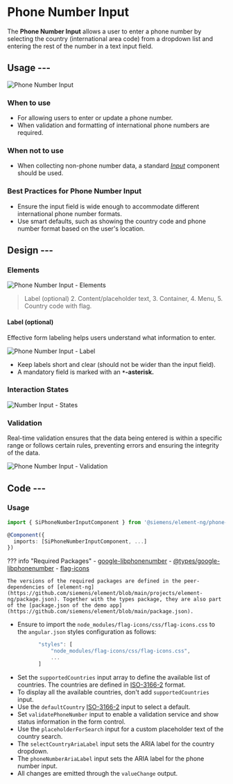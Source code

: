 # Phone Number Input

The **Phone Number Input** allows a user to enter a phone number by selecting the country
(international area code) from a dropdown list and entering the rest of the number in
a text input field.

## Usage ---

![Phone Number Input](images/phone-input.png)

### When to use

- For allowing users to enter or update a phone number.
- When validation and formatting of international phone numbers are required.

### When not to use

- When collecting non-phone number data, a standard [*Input*](../forms-inputs/input.md) component should be used.

### Best Practices for Phone Number Input

- Ensure the input field is wide enough to accommodate different international phone number formats.
- Use smart defaults, such as showing the country code and phone number format based on the user's location.

## Design ---

### Elements

![Phone Number Input - Elements](images/phone-input-elements.png)

> Label (optional) 2. Content/placeholder text, 3. Container, 4. Menu, 5. Country code with flag.

#### Label (optional)

Effective form labeling helps users understand what information to enter.

![Phone Number Input - Label](images/phone-input-label.png)

- Keep labels short and clear (should not be wider than the input field).
- A mandatory field is marked with an **`*`-asterisk.**

### Interaction States

![Number Input - States](images/phone-input-states.png)

### Validation

Real-time validation ensures that the data being entered is within a specific
range or follows certain rules, preventing errors and ensuring the integrity of
the data.

![Phone Number Input - Validation](images/phone-input-validation.png)

## Code ---

### Usage

```ts
import { SiPhoneNumberInputComponent } from '@siemens/element-ng/phone-number';

@Component({
  imports: [SiPhoneNumberInputComponent, ...]
})
```
<!-- markdownlint-disable MD046-->
??? info "Required Packages"
    - [google-libphonenumber](https://www.npmjs.com/package/google-libphonenumber)
    - [@types/google-libphonenumber](https://www.npmjs.com/package/@types/google-libphonenumber)
    - [flag-icons](https://www.npmjs.com/package/flag-icons)

    The versions of the required packages are defined in the peer-dependencies of [element-ng](https://github.com/siemens/element/blob/main/projects/element-ng/package.json). Together with the types package, they are also part of the [package.json of the demo app](https://github.com/siemens/element/blob/main/package.json).
<!-- markdownlint-enable MD046-->

- Ensure to import the `node_modules/flag-icons/css/flag-icons.css` to the `angular.json` styles configuration as follows:

```ts
          "styles": [
              "node_modules/flag-icons/css/flag-icons.css",
              ...
          ]
```

- Set the `supportedCountries` input array to define the available list of countries. The countries are defined in [ISO-3166-2](https://en.wikipedia.org/wiki/ISO_3166-2) format.
- To display all the available countries, don't add `supportedCountries` input.
- Use the `defaultCountry` [ISO-3166-2](https://en.wikipedia.org/wiki/ISO_3166-2) input to select a default.
- Set `validatePhoneNumber` input to enable a validation service and show status information in the form control.
- Use the `placeholderForSearch` input for a custom placeholder text of the country search.
- The `selectCountryAriaLabel` input sets the ARIA label for the country dropdown.
- The `phoneNumberAriaLabel` input sets the ARIA label for the phone number input.
- All changes are emitted through the `valueChange` output.

<si-docs-component example="si-phone-number-input/si-phone-number-input" height="300"></si-docs-component>

<si-docs-api component="SiPhoneNumberInputComponent"></si-docs-api>

<si-docs-types></si-docs-types>
